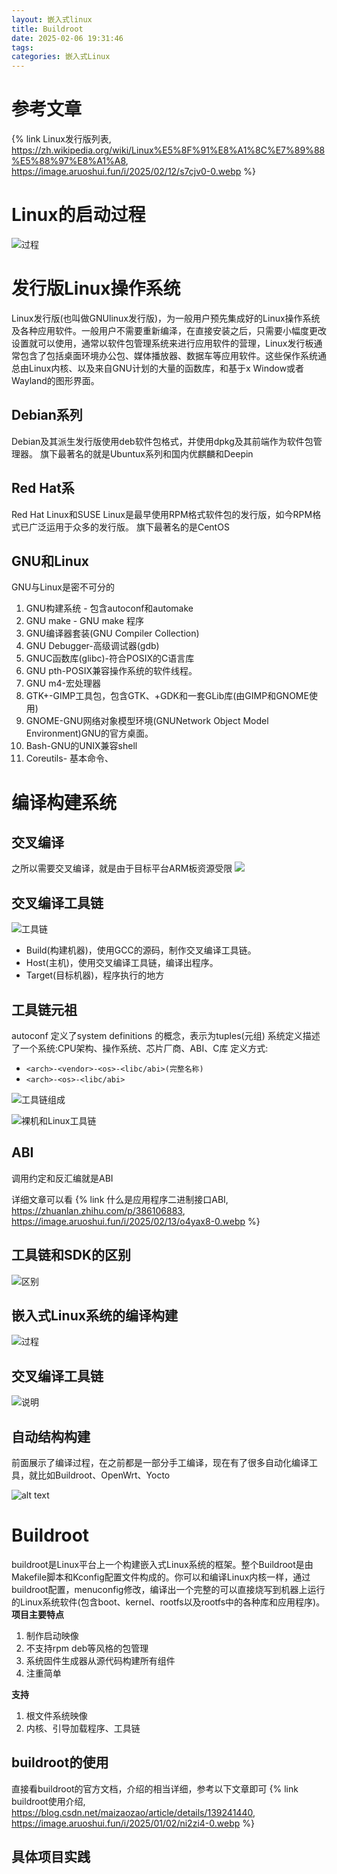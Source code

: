```yaml
---
layout: 嵌入式linux
title: Buildroot
date: 2025-02-06 19:31:46
tags:
categories: 嵌入式Linux
---
```


# 参考文章
{% link Linux发行版列表, https://zh.wikipedia.org/wiki/Linux%E5%8F%91%E8%A1%8C%E7%89%88%E5%88%97%E8%A1%A8, https://image.aruoshui.fun/i/2025/02/12/s7cjv0-0.webp %} 



# Linux的启动过程
![过程](https://image.aruoshui.fun/i/2025/02/12/rb5kqt-0.webp)

# 发行版Linux操作系统
Linux发行版(也叫做GNUlinux发行版)，为一般用户预先集成好的Linux操作系统及各种应用软件。一般用户不需要重新编泽，在直接安装之后，只需要小幅度更改设置就可以使用，通常以软件包管理系统来进行应用软件的营理，Linux发行板通常包含了包括桌面环境办公包、媒体播放器、数据车等应用软件。这些保作系统通总由Linux内核、以及来自GNU计划的大量的函数库，和基于x Window或者Wayland的图形界面。

## Debian系列
Debian及其派生发行版使用deb软件包格式，并使用dpkg及其前端作为软件包管理器。
旗下最著名的就是Ubuntux系列和国内优麒麟和Deepin

## Red Hat系
Red Hat Linux和SUSE Linux是最早使用RPM格式软件包的发行版，如今RPM格式已广泛运用于众多的发行版。
旗下最著名的是CentOS

## GNU和Linux
GNU与Linux是密不可分的
1. GNU构建系统 - 包含autoconf和automake
2. GNU make   - GNU make 程序
3. GNU编译器套装(GNU Compiler Collection)
4. GNU Debugger-高级调试器(gdb)
5. GNUC函数库(glibc)-符合POSIX的C语言库
6. GNU pth-POSIX兼容操作系统的软件线程。
7. GNU m4-宏处理器
8. GTK+-GIMP工具包，包含GTK、+GDK和一套GLib库(由GIMP和GNOME使用)
9. GNOME-GNU网络对象模型环境(GNUNetwork Object Model Environment)GNU的官方桌面。
10. Bash-GNU的UNIX兼容shell
11. Coreutils- 基本命令、

# 编译构建系统
## 交叉编译
之所以需要交叉编译，就是由于目标平台ARM板资源受限
![](https://image.aruoshui.fun/i/2025/02/12/z106ea-0.webp)

## 交叉编译工具链
![工具链](https://image.aruoshui.fun/i/2025/02/13/ny3psg-0.webp)
- Build(构建机器)，使用GCC的源码，制作交叉编译工具链。 
- Host(主机)，使用交叉编译工具链，编译出程序。 
- Target(目标机器)，程序执行的地方

## 工具链元祖
autoconf 定义了system definitions 的概念，表示为tuples(元组)
系统定义描述了一个系统:CPU架构、操作系统、芯片厂商、ABI、C库
定义方式:
- `<arch>-<vendor>-<os>-<libc/abi>(完整名称)`
- `<arch>-<os>-<libc/abi>`

![工具链组成](https://image.aruoshui.fun/i/2025/02/13/o12v2i-0.webp)

![裸机和Linux工具链](https://image.aruoshui.fun/i/2025/02/13/p3zc07-0.webp)

## ABI
调用约定和反汇编就是ABI

详细文章可以看
{% link 什么是应用程序二进制接口ABI, https://zhuanlan.zhihu.com/p/386106883, https://image.aruoshui.fun/i/2025/02/13/o4yax8-0.webp %} 

## 工具链和SDK的区别
![区别](https://image.aruoshui.fun/i/2025/02/13/p8085j-0.webp)

## 嵌入式Linux系统的编译构建
![过程](https://image.aruoshui.fun/i/2025/02/12/z10alx-0.webp)

## 交叉编译工具链
![说明](https://image.aruoshui.fun/i/2025/02/13/pan0pk-0.webp)


## 自动结构构建
前面展示了编译过程，在之前都是一部分手工编译，现在有了很多自动化编译工具，就比如Buildroot、OpenWrt、Yocto

![alt text](https://image.aruoshui.fun/i/2025/02/12/z10ie9-0.webp)


# Buildroot
buildroot是Linux平台上一个构建嵌入式Linux系统的框架。整个Buildroot是由Makefile脚本和Kconfig配置文件构成的。你可以和编译Linux内核一样，通过buildroot配置，menuconfig修改，编译出一个完整的可以直接烧写到机器上运行的Linux系统软件(包含boot、kernel、rootfs以及rootfs中的各种库和应用程序)。
**项目主要特点**
1. 制作启动映像
2. 不支持rpm deb等风格的包管理
3. 系统固件生成器从源代码构建所有组件
4. 注重简单
   
**支持**
1. 根文件系统映像
2. 内核、引导加载程序、工具链

## buildroot的使用
直接看buildroot的官方文档，介绍的相当详细，参考以下文章即可
{% link buildroot使用介绍, https://blog.csdn.net/maizaozao/article/details/139241440, https://image.aruoshui.fun/i/2025/01/02/ni2zi4-0.webp %} 

## 具体项目实践
